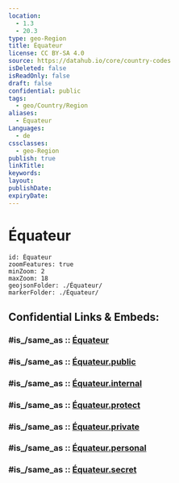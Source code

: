 ```yaml
---
location:
  - 1.3
  - 20.3
type: geo-Region
title: Équateur
license: CC BY-SA 4.0
source: https://datahub.io/core/country-codes
isDeleted: false
isReadOnly: false
draft: false
confidential: public
tags:
  - geo/Country/Region
aliases:
  - Équateur
Languages:
  - de
cssclasses:
  - geo-Region
publish: true
linkTitle:
keywords:
layout:
publishDate:
expiryDate:
---
```


# Équateur

```leaflet
id: Équateur
zoomFeatures: true 
minZoom: 2 
maxZoom: 18
geojsonFolder: ./Équateur/
markerFolder: ./Équateur/
```


## Confidential Links & Embeds: 

### #is_/same_as :: [Équateur](/_Standards/Earth/Continent/Africa/Africa~Central/Congo~Kinshasa/provinces~Congo-Kinshasa@1997/Équateur.md) 

### #is_/same_as :: [Équateur.public](/_public/Earth/Continent/Africa/Africa~Central/Congo~Kinshasa/provinces~Congo-Kinshasa@1997/Équateur.public.md) 

### #is_/same_as :: [Équateur.internal](/_internal/Earth/Continent/Africa/Africa~Central/Congo~Kinshasa/provinces~Congo-Kinshasa@1997/Équateur.internal.md) 

### #is_/same_as :: [Équateur.protect](/_protect/Earth/Continent/Africa/Africa~Central/Congo~Kinshasa/provinces~Congo-Kinshasa@1997/Équateur.protect.md) 

### #is_/same_as :: [Équateur.private](/_private/Earth/Continent/Africa/Africa~Central/Congo~Kinshasa/provinces~Congo-Kinshasa@1997/Équateur.private.md) 

### #is_/same_as :: [Équateur.personal](/_personal/Earth/Continent/Africa/Africa~Central/Congo~Kinshasa/provinces~Congo-Kinshasa@1997/Équateur.personal.md) 

### #is_/same_as :: [Équateur.secret](/_secret/Earth/Continent/Africa/Africa~Central/Congo~Kinshasa/provinces~Congo-Kinshasa@1997/Équateur.secret.md)

